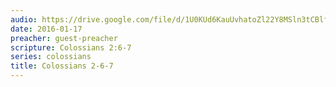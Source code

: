 ```yaml
---
audio: https://drive.google.com/file/d/1U0KUd6KauUvhatoZl22Y8MSln3tCBlfM/view
date: 2016-01-17
preacher: guest-preacher
scripture: Colossians 2:6-7
series: colossians
title: Colossians 2-6-7
---
```

